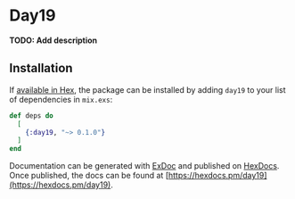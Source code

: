 # Day19

**TODO: Add description**

## Installation

If [available in Hex](https://hex.pm/docs/publish), the package can be installed
by adding `day19` to your list of dependencies in `mix.exs`:

```elixir
def deps do
  [
    {:day19, "~> 0.1.0"}
  ]
end
```

Documentation can be generated with [ExDoc](https://github.com/elixir-lang/ex_doc)
and published on [HexDocs](https://hexdocs.pm). Once published, the docs can
be found at [https://hexdocs.pm/day19](https://hexdocs.pm/day19).

